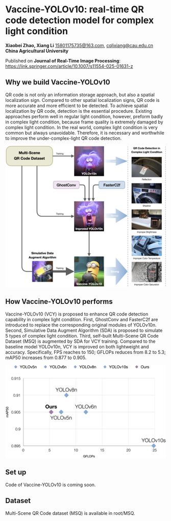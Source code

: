 # Vaccine-YOLOv10: real-time QR code detection model for complex light condition

**Xiaobei Zhao, Xiang Li**
15801175735@163.com, cqlixiang@cau.edu.cn
**China Agricultural University**

Published on **Journal of Real-Time Image Processing**: 
https://link.springer.com/article/10.1007/s11554-025-01631-z

## Why we build Vaccine-YOLOv10
QR code is not only an information storage approach, but also a spatial localization sign. Compared to other spatial localization signs, QR code is more accurate and more efficient to be detected. To achieve spatial localization by QR code, detection is the essential procedure. Existing approaches perform well in regular light condition, however, preform badly in complex light condition, because frame quality is extremely damaged by complex light condition. In the real world, complex light condition is very common but always unavoidable. Therefore, it is necessary and worthwhile to improve the under-complex-light QR code detection.

![Improvement Logic of Vaccine-YOLOv10](/for_readme/Fig1.jpg)

## How Vaccine-YOLOv10 performs
Vaccine-YOLOv10 (VCY) is proposed to enhance QR code detection capability in complex light condition. First, GhostConv and FasterC2f are introduced to replace the corresponding original modules of YOLOv10n. Second, Simulative Data Augment Algorithm (SDA) is proposed to simulate 5 types of complex light condition. Third, self-built Multi-Scene QR Code Dataset (MSQ) is augmented by SDA for VCY training. Compared to the baseline model YOLOv10n, VCY is improved on both lightweight and accuracy. Specifically, FPS reaches to 150; GFLOPs reduces from 8.2 to 5.3; mAP50 increases from 0.877 to 0.905.

![Comparison Experiment](/for_readme/Fig10.jpg)

## Set up
Code of Vaccine-YOLOv10 is coming soon. 

## Dataset
Multi-Scene QR Code dataset (MSQ) is available in root/MSQ. 